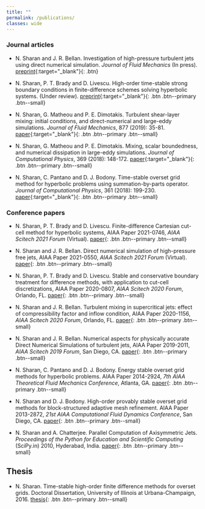 ```yaml
---
title: ""
permalink: /publications/
classes: wide
---
```


### Journal articles

* N. Sharan and J. R. Bellan. Investigation of high-pressure turbulent jets using direct numerical simulation. *Journal of Fluid Mechanics* (In press). [preprint](http://arxiv.org/abs/2009.12926){:target="_blank"}{: .btn}

* N. Sharan, P. T. Brady and D. Livescu. High-order time-stable strong boundary conditions in finite-difference schemes solving hyperbolic systems. (Under review). [preprint](/assets/files/strongBC/Strong_BC.pdf){:target="_blank"}{: .btn .btn--primary .btn--small}

* N. Sharan, G. Matheou and P. E. Dimotakis. Turbulent shear-layer mixing: initial conditions, and direct-numerical and large-eddy simulations. *Journal of Fluid Mechanics*, 877 (2019): 35-81. [paper](https://doi.org/10.1017/jfm.2019.591){:target="_blank"}{: .btn .btn--primary .btn--small}

* N. Sharan, G. Matheou and P. E. Dimotakis. Mixing, scalar boundedness, and numerical dissipation in large-eddy simulations. *Journal of Computational Physics*, 369 (2018): 148-172. [paper](https://doi.org/10.1016/j.jcp.2018.05.005){:target="_blank"}{: .btn .btn--primary .btn--small}

* N. Sharan, C. Pantano and D. J. Bodony. Time-stable overset grid method for hyperbolic problems using summation-by-parts operator. *Journal of Computational Physics*, 361 (2018): 199-230. [paper](https://doi.org/10.1016/j.jcp.2018.05.005){:target="_blank"}{: .btn .btn--primary .btn--small}


### Conference papers

* N. Sharan, P. T. Brady and D. Livescu. Finite-difference Cartesian cut-cell method for hyperbolic systems, AIAA Paper 2021-0746, *AIAA Scitech 2021 Forum* (Virtual). [paper](https://doi.org/10.2514/6.2021-0746){: .btn .btn--primary .btn--small}

* N. Sharan and J. R. Bellan. Direct numerical simulation of high-pressure free jets, AIAA Paper 2021-0550, *AIAA Scitech 2021 Forum* (Virtual). [paper](https://doi.org/10.2514/6.2021-0550){: .btn .btn--primary .btn--small}

* N. Sharan, P. T. Brady and D. Livescu. Stable and conservative boundary treatment for difference methods, with application to cut-cell discretizations, AIAA Paper 2020-0807, *AIAA Scitech 2020 Forum*, Orlando, FL. [paper](https://doi.org/10.2514/6.2020-0807){: .btn .btn--primary .btn--small}

* N. Sharan and J. R. Bellan. Turbulent mixing in supercritical jets: effect of compressibility factor and inflow condition, AIAA Paper 2020-1156, *AIAA Scitech 2020 Forum*, Orlando, FL. [paper](https://doi.org/10.2514/6.2020-1156){: .btn .btn--primary .btn--small}

* N. Sharan and J. R. Bellan. Numerical aspects for physically accurate Direct Numerical Simulations of turbulent jets, AIAA Paper 2019-2011, *AIAA Scitech 2019 Forum*, San Diego, CA. [paper](https://doi.org/10.2514/6.2019-2011){: .btn .btn--primary .btn--small}

* N. Sharan, C. Pantano and D. J. Bodony. Energy stable overset grid methods for hyperbolic problems. AIAA Paper 2014-2924, *7th AIAA Theoretical Fluid Mechanics Conference*, Atlanta, GA. [paper](https://doi.org/10.2514/6.2014-2924){: .btn .btn--primary .btn--small}

* N. Sharan and D. J. Bodony. High-order provably stable overset grid methods for block-structured adaptive mesh refinement. AIAA Paper 2013-2872, *21st AIAA Computational Fluid Dynamics Conference*, San Diego, CA. [paper](https://doi.org/10.2514/6.2013-2872){: .btn .btn--primary .btn--small}

* N. Sharan and A. Chatterjee. Parallel Computation of Axisymmetric Jets. *Proceedings of the Python for Education and Scientific Computing* (SciPy.in) 2010, Hyderabad, India. [paper](https://scipy.in/scipyin/2010/talks-cfp/conference/#sec-4_7){: .btn .btn--primary .btn--small}


## Thesis

* N. Sharan. Time-stable high-order finite difference methods for overset grids. Doctoral Dissertation, University of Illinois at Urbana-Champaign, 2016. [thesis](https://www.ideals.illinois.edu/handle/2142/95290){: .btn .btn--primary .btn--small}